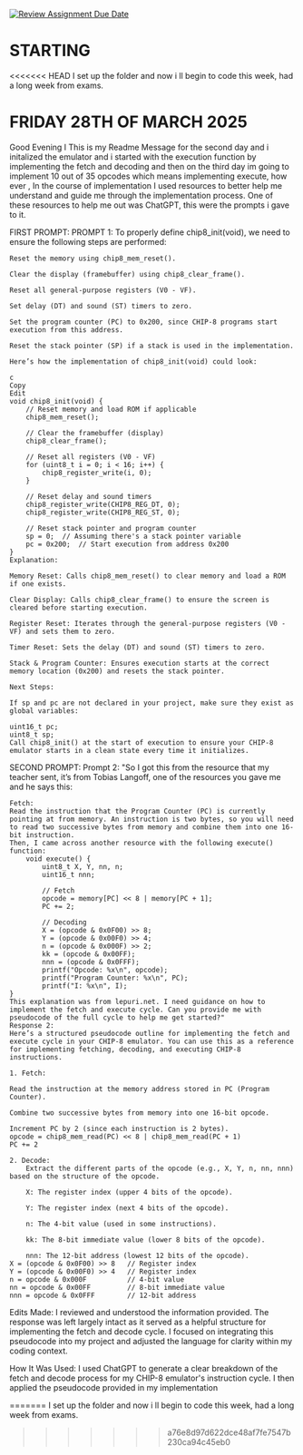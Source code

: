 [![Review Assignment Due Date](https://classroom.github.com/assets/deadline-readme-button-22041afd0340ce965d47ae6ef1cefeee28c7c493a6346c4f15d667ab976d596c.svg)](https://classroom.github.com/a/XpvI6cTa)

# STARTING
<<<<<<< HEAD
I set up the folder and now i ll begin to code this week, had a long week from exams.

# FRIDAY 28TH OF MARCH 2025
Good Evening I This is my Readme Message for the second day and i initalized the emulator and i started with the execution function by implementing the fetch and decoding and then on the third day im going to implement 10 out of 35 opcodes which means implementing execute, how ever , In the course of implementation I used resources to better help me understand and guide me through the implementation process. One of these resources to help me out was ChatGPT, this were the prompts i gave to it.

FIRST PROMPT: 
    PROMPT 1:
    To properly define chip8_init(void), we need to ensure the following steps are performed:

    Reset the memory using chip8_mem_reset().

    Clear the display (framebuffer) using chip8_clear_frame().

    Reset all general-purpose registers (V0 - VF).

    Set delay (DT) and sound (ST) timers to zero.

    Set the program counter (PC) to 0x200, since CHIP-8 programs start execution from this address.

    Reset the stack pointer (SP) if a stack is used in the implementation.

    Here’s how the implementation of chip8_init(void) could look:

    c
    Copy
    Edit
    void chip8_init(void) {
        // Reset memory and load ROM if applicable
        chip8_mem_reset();

        // Clear the framebuffer (display)
        chip8_clear_frame();

        // Reset all registers (V0 - VF)
        for (uint8_t i = 0; i < 16; i++) {
            chip8_register_write(i, 0);
        }

        // Reset delay and sound timers
        chip8_register_write(CHIP8_REG_DT, 0);
        chip8_register_write(CHIP8_REG_ST, 0);

        // Reset stack pointer and program counter
        sp = 0;  // Assuming there's a stack pointer variable
        pc = 0x200;  // Start execution from address 0x200
    }
    Explanation:

    Memory Reset: Calls chip8_mem_reset() to clear memory and load a ROM if one exists.

    Clear Display: Calls chip8_clear_frame() to ensure the screen is cleared before starting execution.

    Register Reset: Iterates through the general-purpose registers (V0 - VF) and sets them to zero.

    Timer Reset: Sets the delay (DT) and sound (ST) timers to zero.

    Stack & Program Counter: Ensures execution starts at the correct memory location (0x200) and resets the stack pointer.

    Next Steps:

    If sp and pc are not declared in your project, make sure they exist as global variables:

    uint16_t pc;
    uint8_t sp;
    Call chip8_init() at the start of execution to ensure your CHIP-8 emulator starts in a clean state every time it initializes.
SECOND PROMPT:
    Prompt 2:
        "So I got this from the resource that my teacher sent, it’s from Tobias Langoff, one of the resources you gave me and he says this:

    Fetch:
    Read the instruction that the Program Counter (PC) is currently pointing at from memory. An instruction is two bytes, so you will need to read two successive bytes from memory and combine them into one 16-bit instruction.
    Then, I came across another resource with the following execute() function:
        void execute() {
            uint8_t X, Y, nn, n;
            uint16_t nnn;

            // Fetch
            opcode = memory[PC] << 8 | memory[PC + 1];
            PC += 2;

            // Decoding
            X = (opcode & 0x0F00) >> 8;
            Y = (opcode & 0x00F0) >> 4;
            n = (opcode & 0x000F) >> 2;
            kk = (opcode & 0x00FF);
            nnn = (opcode & 0x0FFF);
            printf("Opcode: %x\n", opcode);
            printf("Program Counter: %x\n", PC);
            printf("I: %x\n", I);
    }
    This explanation was from lepuri.net. I need guidance on how to implement the fetch and execute cycle. Can you provide me with pseudocode of the full cycle to help me get started?"
    Response 2:
    Here’s a structured pseudocode outline for implementing the fetch and execute cycle in your CHIP-8 emulator. You can use this as a reference for implementing fetching, decoding, and executing CHIP-8 instructions.

    1. Fetch:

    Read the instruction at the memory address stored in PC (Program Counter).

    Combine two successive bytes from memory into one 16-bit opcode.

    Increment PC by 2 (since each instruction is 2 bytes).
    opcode = chip8_mem_read(PC) << 8 | chip8_mem_read(PC + 1)
    PC += 2

    2. Decode:
        Extract the different parts of the opcode (e.g., X, Y, n, nn, nnn) based on the structure of the opcode.

        X: The register index (upper 4 bits of the opcode).

        Y: The register index (next 4 bits of the opcode).

        n: The 4-bit value (used in some instructions).

        kk: The 8-bit immediate value (lower 8 bits of the opcode).

        nnn: The 12-bit address (lowest 12 bits of the opcode).
    X = (opcode & 0x0F00) >> 8   // Register index
    Y = (opcode & 0x00F0) >> 4   // Register index
    n = opcode & 0x000F          // 4-bit value
    nn = opcode & 0x00FF         // 8-bit immediate value
    nnn = opcode & 0x0FFF        // 12-bit address
Edits Made: I reviewed and understood the information provided. The response was left largely intact as it served as a helpful structure for implementing the fetch and decode cycle. I focused on integrating this pseudocode into my project and adjusted the language for clarity within my coding context.

How It Was Used: I used ChatGPT to generate a clear breakdown of the fetch and decode process for my CHIP-8 emulator's instruction cycle. I then applied the pseudocode provided in my implementation


        







=======
I set up the folder and now i ll begin to code this week, had a long week from exams.
>>>>>>> a76e8d97d622dce48af7fe7547b230ca94c45eb0
